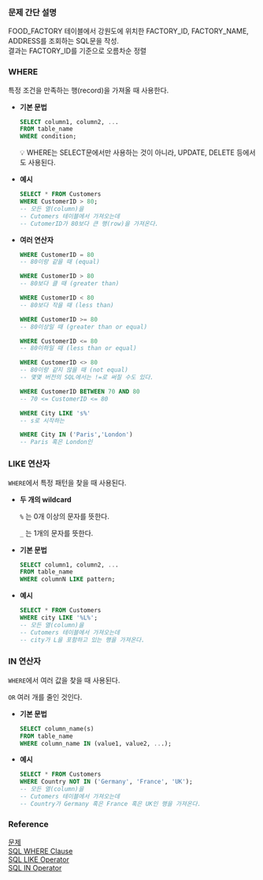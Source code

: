 ### 문제 간단 설명
FOOD_FACTORY 테이블에서 강원도에 위치한 FACTORY_ID, FACTORY_NAME, ADDRESS를 조회하는 SQL문을 작성.<br>
결과는 FACTORY_ID를 기준으로 오름차순 정렬<br>

### WHERE

특정 조건을 만족하는 행(record)을 가져올 때 사용한다.

- **기본 문법**
    
    ```sql
    SELECT column1, column2, ...
    FROM table_name
    WHERE condition;
    ```
    
    <aside>
    💡 WHERE는 SELECT문에서만 사용하는 것이 아니라, UPDATE, DELETE 등에서도 사용된다.
    
    </aside>
    
- **예시**
    
    ```sql
    SELECT * FROM Customers
    WHERE CustomerID > 80;
    -- 모든 열(column)을
    -- Cutomers 테이블에서 가져오는데
    -- CutomerID가 80보다 큰 행(row)을 가져온다.
    ```
    
- **여러 연산자**
    
    ```sql
    WHERE CustomerID = 80
    -- 80이랑 같을 때 (equal)
    
    WHERE CustomerID > 80
    -- 80보다 클 때 (greater than)
    
    WHERE CustomerID < 80
    -- 80보다 작을 때 (less than)
    
    WHERE CustomerID >= 80
    -- 80이상일 때 (greater than or equal)
    
    WHERE CustomerID <= 80
    -- 80이하일 때 (less than or equal)
    
    WHERE CustomerID <> 80
    -- 80이랑 같지 않을 때 (not equal)
    -- 몇몇 버전의 SQL에서는 !=로 써질 수도 있다.
    
    WHERE CustomerID BETWEEN 70 AND 80
    -- 70 <= CustomerID <= 80
    
    WHERE City LIKE 's%'
    -- s로 시작하는
    
    WHERE City IN ('Paris','London')
    -- Paris 혹은 London인
    ```
    

### LIKE 연산자

`WHERE`에서 특정 패턴을 찾을 때 사용된다.

- **두 개의 wildcard**
    
    `%` 는 0개 이상의 문자를 뜻한다.
    
    `_` 는 1개의 문자를 뜻한다.
    
- **기본 문법**
    
    ```sql
    SELECT column1, column2, ...
    FROM table_name
    WHERE columnN LIKE pattern;
    ```
    
- **예시**
    
    ```sql
    SELECT * FROM Customers
    WHERE city LIKE '%L%';
    -- 모든 열(column)을
    -- Cutomers 테이블에서 가져오는데
    -- city가 L을 포함하고 있는 행을 가져온다.
    ```
    

### IN 연산자

`WHERE`에서 여러 값을 찾을 때 사용된다.

`OR` 여러 개를 줄인 것인다.

- **기본 문법**
    
    ```sql
    SELECT column_name(s)
    FROM table_name
    WHERE column_name IN (value1, value2, ...);
    ```
    
- **예시**
    
    ```sql
    SELECT * FROM Customers
    WHERE Country NOT IN ('Germany', 'France', 'UK');
    -- 모든 열(column)을
    -- Cutomers 테이블에서 가져오는데
    -- Country가 Germany 혹은 France 혹은 UK인 행을 가져온다.
    ```

### Reference
[문제](https://school.programmers.co.kr/learn/courses/30/lessons/131112?language=mysql)<br>
[SQL WHERE Clause](https://www.w3schools.com/sql/sql_where.asp)<br>
[SQL LIKE Operator](https://www.w3schools.com/sql/sql_like.asp)<br>
[SQL IN Operator](https://www.w3schools.com/sql/sql_in.asp)<br>
